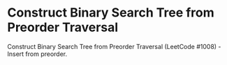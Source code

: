 # Construct Binary Search Tree from Preorder Traversal

Construct Binary Search Tree from Preorder Traversal (LeetCode #1008) - Insert from preorder.
